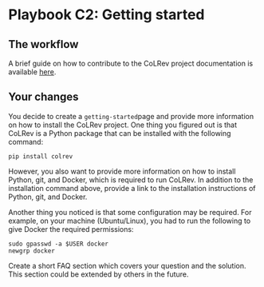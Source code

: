 # Playbook C2: Getting started

## The workflow

A brief guide on how to contribute to the CoLRev project documentation is available [here](contribute-to-docs.md).

## Your changes

You decide to create a `getting-started`page and provide more information on how to install the CoLRev project. One thing you figured out is that CoLRev is a Python package that can be installed with the following command:

```
pip install colrev
```

However, you also want to provide more information on how to install Python, git, and Docker, which is required to run CoLRev. In addition to the installation command above, provide a link to the installation instructions of Python, git, and Docker.

Another thing you noticed is that some configuration may be required. For example, on your machine (Ubuntu/Linux), you had to run the following to give Docker the required permissions:

```
sudo gpasswd -a $USER docker
newgrp docker
```

Create a short FAQ section which covers your question and the solution. This section could be extended by others in the future.

